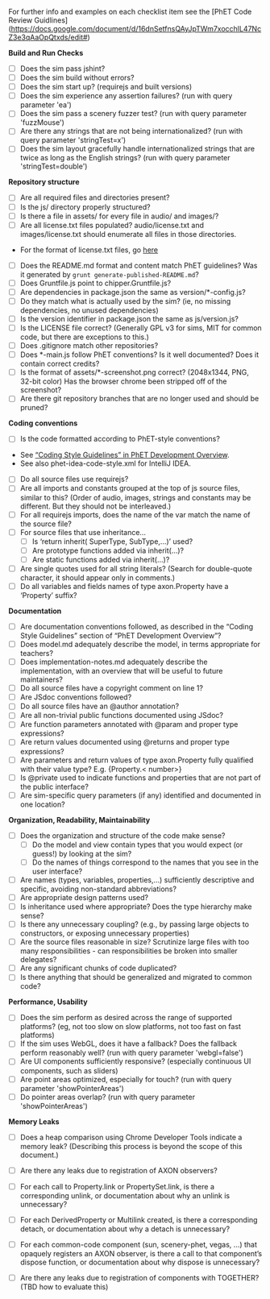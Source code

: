 For further info and examples on each checklist item see the [PhET Code Review Guidlines] (https://docs.google.com/document/d/16dnSetfnsQAyJpTWm7xocchlL47NcZ3e3qAaOpQtxds/edit#)

**Build and Run Checks**

- [ ] Does the sim pass jshint?
- [ ] Does the sim build without errors?
- [ ] Does the sim start up? (requirejs and built versions)
- [ ] Does the sim experience any assertion failures? (run with query parameter 'ea')
- [ ] Does the sim pass a scenery fuzzer test? (run with query parameter 'fuzzMouse')
- [ ] Are there any strings that are not being internationalized? (run with query parameter 'stringTest=x')
- [ ] Does the sim layout gracefully handle internationalized strings that are twice as long as the English strings? (run with query parameter 'stringTest=double') 

**Repository structure**

- [ ] Are all required files and directories present?
- [ ] Is the js/ directory properly structured? 
- [ ] Is there a file in assets/ for every file in audio/ and images/?
- [ ] Are all license.txt files populated? audio/license.txt and images/license.txt should enumerate all files in those directories. 
 - For the format of license.txt files, go [here](https://github.com/phetsims/simula-rasa/blob/master/images/README.txt)
- [ ] Does the README.md format and content match PhET guidelines? Was it generated by `grunt generate-published-README.md`?
- [ ] Does Gruntfile.js point to chipper.Gruntfile.js?
- [ ] Are dependencies in package.json the same as version/*-config.js?  
 - [ ] Do they match what is actually used by the sim? (ie, no missing dependencies, no unused dependencies)
- [ ] Is the version identifier in package.json the same as js/version.js?
- [ ] Is the LICENSE file correct? (Generally GPL v3 for sims, MIT for common code, but there are exceptions to this.)
- [ ] Does .gitignore match other repositories?
- [ ] Does *-main.js follow PhET conventions? Is it well documented? Does it contain correct credits?
- [ ] Is the format of assets/*-screenshot.png correct? (2048x1344, PNG, 32-bit color) Has the browser chrome been stripped off of the screenshot?
- [ ] Are there git repository branches that are no longer used and should be pruned?

**Coding conventions**

- [ ] Is the code formatted according to PhET-style conventions? 
 - See [“Coding Style Guidelines” in PhET Development Overview](https://docs.google.com/document/d/1odXkliRagq0zuf1_NdOtQ2BrkC9hwlISnPi2y-dKdrk/edit#heading=h.1oxr3ptyo50w). 
 -  See also phet-idea-code-style.xml for IntelliJ IDEA.
- [ ] Do all source files use requirejs?
- [ ] Are all imports and constants grouped at the top of js source files, similar to this? (Order of audio, images, strings and constants may be different. But they should not be interleaved.)
- [ ] For all requirejs imports, does the name of the var match the name of the source file?  
- [ ] For source files that use inheritance…
	- [ ] Is ‘return inherit( SuperType, SubType,...)’ used?
	- [ ] Are prototype functions added via inherit(...)?
	- [ ] Are static functions added via inherit(...)?
- [ ] Are single quotes used for all string literals? (Search for double-quote character, it should appear only in comments.)
- [ ] Do all variables and fields names of type axon.Property have a ‘Property’ suffix? 

**Documentation**

- [ ] Are documentation conventions followed, as described in the “Coding Style Guidelines” section of “PhET Development Overview”?
- [ ] Does model.md adequately describe the model, in terms appropriate for teachers?
- [ ] Does implementation-notes.md adequately describe the implementation, with an overview that will be useful to future maintainers?
- [ ] Do all source files have a copyright comment on line 1? 
- [ ] Are JSdoc conventions followed?
- [ ] Do all source files have an @author annotation?
- [ ] Are all non-trivial public functions documented using JSdoc? 
- [ ] Are function parameters annotated with @param and proper type expressions?
- [ ] Are return values documented using @returns and proper type expressions?
- [ ] Are parameters and return values of type axon.Property fully qualified with their value type? E.g. {Property.< number>} 
- [ ] Is @private used to indicate functions and properties that are not part of the public interface?
- [ ] Are sim-specific query parameters (if any) identified and documented in one location?

**Organization, Readability, Maintainability**

- [ ] Does the organization and structure of the code make sense? 
  - [ ] Do the model and view contain types that you would expect (or guess!) by looking at the sim?
  - [ ] Do the names of things correspond to the names that you see in the user interface?
- [ ] Are names (types, variables, properties,...) sufficiently descriptive and specific, avoiding non-standard abbreviations? 
- [ ] Are appropriate design patterns used?
- [ ] Is inheritance used where appropriate? Does the type hierarchy make sense?
- [ ] Is there any unnecessary coupling? (e.g., by passing large objects to constructors, or exposing unnecessary properties)
- [ ] Are the source files reasonable in size? Scrutinize large files with too many responsibilities - can responsibilities be broken into smaller delegates?
- [ ] Are any significant chunks of code duplicated?
- [ ] Is there anything that should be generalized and migrated to common code?

**Performance, Usability**

- [ ] Does the sim perform as desired across the range of supported platforms? (eg, not too slow on slow platforms, not too fast on fast platforms) 
- [ ] If the sim uses WebGL, does it have a fallback? Does the fallback perform reasonably well? (run with query parameter 'webgl=false')
- [ ] Are UI components sufficiently responsive? (especially continuous UI components, such as sliders)
- [ ] Are point areas optimized, especially for touch? (run with query parameter 'showPointerAreas')
- [ ] Do pointer areas overlap? (run with query parameter 'showPointerAreas')

**Memory Leaks**

- [ ] Does a heap comparison using Chrome Developer Tools indicate a memory leak? (Describing this process is beyond the scope of this document.)
- [ ] Are there any leaks due to registration of AXON observers? 
- [ ] For each call to Property.link or PropertySet.link, is there a corresponding unlink, or documentation about why an unlink is unnecessary?
- [ ] For each DerivedProperty or Multilink created, is there a corresponding detach, or documentation about why a detach is unnecessary?
- [ ] For each common-code component (sun, scenery-phet, vegas, …) that opaquely registers an AXON observer, is there a call to that component’s dispose function, or documentation about why dispose is unnecessary?
- [ ] Are there any leaks due to registration of components with TOGETHER? (TBD how to evaluate this)

